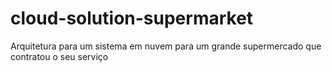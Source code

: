 # cloud-solution-supermarket
Arquitetura para um sistema em nuvem para um grande supermercado que contratou o seu serviço
